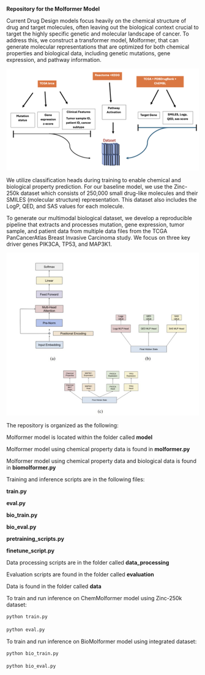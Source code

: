 **Repository for the Molformer Model**

Current Drug Design models focus heavily on the chemical structure of drug and
target molecules, often leaving out the biological context crucial to target the highly
specific genetic and molecular landscape of cancer. To address this, we construct
a transformer model, Molformer, that can generate molecular representations
that are optimized for both chemical properties and biological data, including 
genetic mutations, gene expression, and pathway information.

![Alt text](images/data_processing_pipeline.png)

We utilize classification heads during training to enable chemical and biological property prediction. 
For our baseline model, we use the Zinc-250k dataset which consists of 250,000 small drug-like
molecules and their SMILES (molecular structure) representation. This dataset
also includes the LogP, QED, and SAS values for each molecule.

To generate our multimodal biological dataset, we develop a reproducible pipeline that extracts and
processes mutation, gene expression, tumor sample, and patient data from multiple data files from the
TCGA PanCancerAtlas Breast Invasive Carcinoma study.  We focus on three key driver genes PIK3CA, TP53,
and MAP3K1. 

![Alt text](images/architecture.jpg)


The repository is organized as the following:



Molformer model is located within the folder called **model**

Molformer model using chemical property data is found in **molformer.py**

Molformer model using chemical property data and biological data is found in **biomolformer.py**

Training and inference scripts are in the following files:

**train.py**

**eval.py**

**bio_train.py**

**bio_eval.py**

**pretraining_scripts.py**

**finetune_script.py**

Data processing scripts are in the folder called **data_processing**


Evaluation scripts are found in the folder called **evaluation**

Data is found in the folder called **data**


To train and run inference on ChemMolformer model using Zinc-250k dataset:

```bash
python train.py

python eval.py
```

To train and run inference on BioMolformer model using integrated dataset:

```bash
python bio_train.py

python bio_eval.py
```

